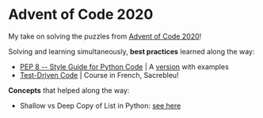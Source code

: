 
# Advent of Code 2020

My take on solving the puzzles from [Advent of Code 2020](https://adventofcode.com/2020)!

Solving and learning simultaneously, **best practices** learned along the way:

- [PEP 8 -- Style Guide for Python Code](https://www.python.org/dev/peps/pep-0008/) | A [version](https://realpython.com/python-pep8/#naming-styles) with examples
- [Test-Driven Code](https://openclassrooms.com/fr/courses/4425126-testez-votre-projet-avec-python/4434934-decouvrez-les-tests) | Course in French, Sacrebleu!

**Concepts** that helped along the way:

- Shallow vs Deep Copy of List in Python: [see here](https://docs.python.org/3/library/copy.html)
